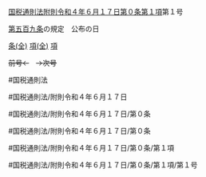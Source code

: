 [国税通則法附則令和４年６月１７日第０条第１項](国税通則法＿＿＿＿附則令和４年６月１７日第０条第１項)第１号

[第五百九条](国税通則法＿＿＿＿附則令和４年６月１７日第５０９条第１項)の規定　公布の日

[条(全)](国税通則法＿＿＿＿附則令和４年６月１７日第０条_.md)    [項(全)](国税通則法＿＿＿＿附則令和４年６月１７日第０条第１項_.md)    [項](国税通則法＿＿＿＿附則令和４年６月１７日第０条第１項.md)

~~前号←~~　~~→次号~~

#国税通則法

#国税通則法/附則令和４年６月１７日

#国税通則法/附則令和４年６月１７日/第０条

#国税通則法/附則令和４年６月１７日/第０条

#国税通則法/附則令和４年６月１７日/第０条/第１項

#国税通則法/附則令和４年６月１７日/第０条/第１項/第１号


